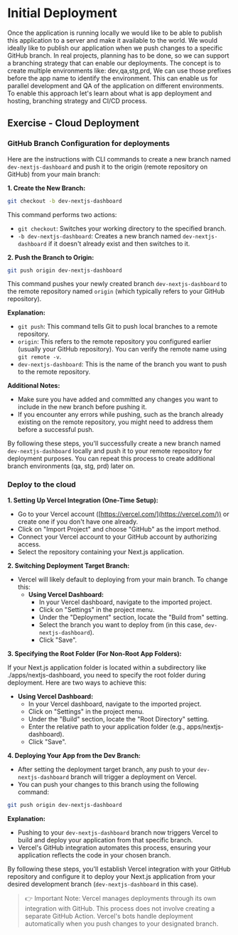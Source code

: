 # Initial Deployment

Once the application is running locally we would like to be able to publish this application to a server and make it available to the world. We would ideally like to publish our application when we push changes to a specific GitHub branch. In real projects, planning has to be done, so we can support a branching strategy that can enable our deployments. The concept is to create multiple environments like: dev,qa,stg,prd, We can use those prefixes before the app name to identify the environment. This can enable us for parallel development and QA of the application on different environments. To enable this approach let's learn about what is app deployment and hosting, branching strategy and CI/CD process.


## Exercise - Cloud Deployment 

### GitHub Branch Configuration for deployments

Here are the instructions with CLI commands to create a new branch named `dev-nextjs-dashboard` and push it to the origin (remote repository on GitHub) from your main branch:

**1. Create the New Branch:**

```bash
git checkout -b dev-nextjs-dashboard
```

This command performs two actions:

* `git checkout`: Switches your working directory to the specified branch.
* `-b dev-nextjs-dashboard`: Creates a new branch named `dev-nextjs-dashboard` if it doesn't already exist and then switches to it.

**2. Push the Branch to Origin:**

```bash
git push origin dev-nextjs-dashboard
```

This command pushes your newly created branch `dev-nextjs-dashboard` to the remote repository named `origin` (which typically refers to your GitHub repository).

**Explanation:**

* `git push`: This command tells Git to push local branches to a remote repository.
* `origin`: This refers to the remote repository you configured earlier (usually your GitHub repository). You can verify the remote name using `git remote -v`.
* `dev-nextjs-dashboard`: This is the name of the branch you want to push to the remote repository.

**Additional Notes:**

* Make sure you have added and committed any changes you want to include in the new branch before pushing it.
* If you encounter any errors while pushing, such as the branch already existing on the remote repository, you might need to address them before a successful push.

By following these steps, you'll successfully create a new branch named `dev-nextjs-dashboard` locally and push it to your remote repository for deployment purposes. You can repeat this process to create additional branch environments (qa, stg, prd) later on.  

### Deploy to the cloud
  
**1. Setting Up Vercel Integration (One-Time Setup):**

* Go to your Vercel account ([https://vercel.com/](https://vercel.com/)) or create one if you don't have one already.
* Click on "Import Project" and choose "GitHub" as the import method.
* Connect your Vercel account to your GitHub account by authorizing access.
* Select the repository containing your Next.js application.

**2. Switching Deployment Target Branch:**

* Vercel will likely default to deploying from your main branch. To change this:
    * **Using Vercel Dashboard:**
        * In your Vercel dashboard, navigate to the imported project.
        * Click on "Settings" in the project menu.
        * Under the "Deployment" section, locate the "Build from" setting.
        * Select the branch you want to deploy from (in this case, `dev-nextjs-dashboard`).
        * Click "Save".

 **3. Specifying the Root Folder (For Non-Root App Folders):**

If your Next.js application folder is located within a subdirectory like ./apps/nextjs-dashboard, you need to specify the root folder during deployment. Here are two ways to achieve this:

* **Using Vercel Dashboard:**
  * In your Vercel dashboard, navigate to the imported project.
  * Click on "Settings" in the project menu.
  * Under the "Build" section, locate the "Root Directory" setting.
  * Enter the relative path to your application folder (e.g., apps/nextjs-dashboard).
  * Click "Save".

**4. Deploying Your App from the Dev Branch:**

* After setting the deployment target branch, any push to your `dev-nextjs-dashboard` branch will trigger a deployment on Vercel.
* You can push your changes to this branch using the following command:

```bash
git push origin dev-nextjs-dashboard
```

**Explanation:**

* Pushing to your `dev-nextjs-dashboard` branch now triggers Vercel to build and deploy your application from that specific branch. 
* Vercel's GitHub integration automates this process, ensuring your application reflects the code in your chosen branch.

By following these steps, you'll establish Vercel integration with your GitHub repository and configure it to deploy your Next.js application from your desired development branch (`dev-nextjs-dashboard` in this case). 

> &#128073; Important Note: Vercel manages deployments through its own integration with GitHub. This process does not involve creating a separate GitHub Action. Vercel's bots handle deployment automatically when you push changes to your designated branch.